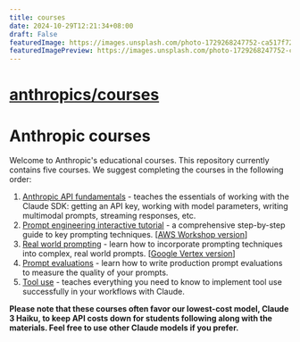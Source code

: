 ```yaml
---
title: courses
date: 2024-10-29T12:21:34+08:00
draft: False
featuredImage: https://images.unsplash.com/photo-1729268247752-ca517f725905?ixid=M3w0NjAwMjJ8MHwxfHJhbmRvbXx8fHx8fHx8fDE3MzAxNzU2MDR8&ixlib=rb-4.0.3
featuredImagePreview: https://images.unsplash.com/photo-1729268247752-ca517f725905?ixid=M3w0NjAwMjJ8MHwxfHJhbmRvbXx8fHx8fHx8fDE3MzAxNzU2MDR8&ixlib=rb-4.0.3
---
```


# [anthropics/courses](https://github.com/anthropics/courses)

# Anthropic courses

Welcome to Anthropic's educational courses. This repository currently contains five courses.  We suggest completing the courses in the following order:

1. [Anthropic API fundamentals](./anthropic_api_fundamentals/README.md) - teaches the essentials of working with the Claude SDK: getting an API key, working with model parameters, writing multimodal prompts, streaming responses, etc.
2. [Prompt engineering interactive tutorial](./prompt_engineering_interactive_tutorial/README.md) - a comprehensive step-by-step guide to key prompting techniques. [[AWS Workshop version](https://catalog.us-east-1.prod.workshops.aws/workshops/0644c9e9-5b82-45f2-8835-3b5aa30b1848/en-US)]
3. [Real world prompting](./real_world_prompting/README.md) - learn how to incorporate prompting techniques into complex, real world prompts. [[Google Vertex version](https://github.com/anthropics/courses/tree/vertex/real_world_prompting)] 
4. [Prompt evaluations](./prompt_evaluations/README.md) - learn how to write production prompt evaluations to measure the quality of your prompts.
5. [Tool use](./tool_use/README.md) - teaches everything you need to know to implement tool use successfully in your workflows with Claude.

**Please note that these courses often favor our lowest-cost model, Claude 3 Haiku, to keep API costs down for students following along with the materials. Feel free to use other Claude models if you prefer.**